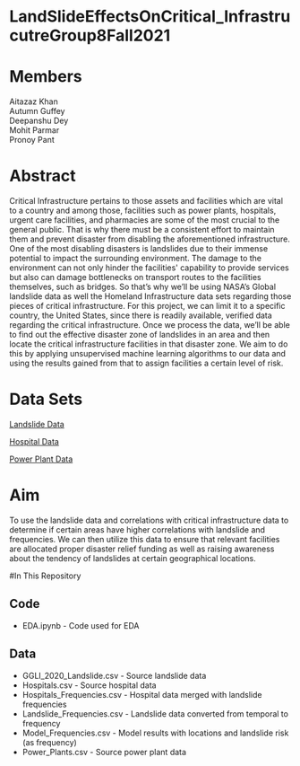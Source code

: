 # LandSlideEffectsOnCritical_InfrastrucutreGroup8Fall2021

# Members
Aitazaz Khan  
Autumn Guffey  
Deepanshu Dey  
Mohit Parmar  
Pronoy Pant

# Abstract
  Critical Infrastructure pertains to those assets and facilities which are vital to a country and among those, facilities such as power plants, hospitals, urgent care facilities, and pharmacies are some of the most crucial to the general public. That is why there must be a consistent effort to maintain them and prevent disaster from disabling the aforementioned infrastructure. One of the most disabling disasters is landslides due to their immense potential to impact the surrounding environment. The damage to the environment can not only hinder the facilities' capability to provide services but also can damage bottlenecks on transport routes to the facilities themselves, such as bridges. So that’s why we’ll be using NASA’s Global landslide data as well the Homeland Infrastructure data sets regarding those pieces of critical infrastructure. For this project, we can limit it to a specific country, the United States, since there is readily available, verified data regarding the critical infrastructure. Once we process the data, we’ll be able to find out the effective disaster zone of landslides in an area and then locate the critical infrastructure facilities in that disaster zone. We aim to do this by applying unsupervised machine learning algorithms to our data and using the results gained from that to assign facilities a certain level of risk. 


# Data Sets
[Landslide Data](https://disc.gsfc.nasa.gov/datasets/Global_Landslide_Nowcast_1.1/summary?keywords=landslide)  

[Hospital Data](https://hifld-geoplatform.opendata.arcgis.com/datasets/6ac5e325468c4cb9b905f1728d6fbf0f_0/explore?showTable=true)  

[Power Plant Data](https://hifld-geoplatform.opendata.arcgis.com/datasets/power-plants/explore?location=4.353707%2C-12.985721%2C2.00&showTable=true)  
# Aim  
To use the landslide data and correlations with critical infrastructure data to determine if certain areas have higher correlations with landslide and frequencies. We can then utilize this data to ensure that relevant facilities are allocated proper disaster relief funding as well as raising awareness about the tendency of landslides at certain geographical locations.

#In This Repository

## Code
* EDA.ipynb - Code used for EDA

## Data
* GGLI_2020_Landslide.csv - Source landslide data
* Hospitals.csv - Source hospital data
* Hospitals_Frequencies.csv - Hospital data merged with landslide frequencies
* Landslide_Frequencies.csv - Landslide data converted from temporal to frequency
* Model_Frequencies.csv - Model results with locations and landslide risk (as frequency)
* Power_Plants.csv - Source power plant data
